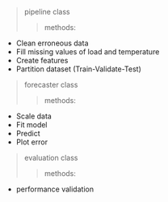 
> pipeline class
>> methods:

-   Clean erroneous data
-   Fill missing values of load and temperature
-   Create features
-   Partition dataset (Train-Validate-Test)

> forecaster class
>> methods:

-   Scale data
-   Fit model
-   Predict
-   Plot error

> evaluation class
>> methods:

-   performance validation
